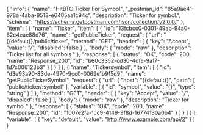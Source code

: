 {
  "info": {
    "name": "HitBTC Ticker For Symbol",
    "_postman_id": "85a9ae41-978a-4aba-9518-e6405aa1c94c",
    "description": "Ticker for symbol.",
    "schema": "https://schema.getpostman.com/json/collection/v2.0.0/"
  },
  "item": [
    {
      "name": "Ticker",
      "item": [
        {
          "id": "13fcbcc0-0301-49ab-94a0-62c4eae88d76",
          "name": "getPublicTicker",
          "request": {
            "url": "{{default}}/public/ticker",
            "method": "GET",
            "header": [
              {
                "key": "Accept",
                "value": "*/*",
                "disabled": false
              }
            ],
            "body": {
              "mode": "raw"
            },
            "description": "Ticker list for all symbols."
          },
          "response": [
            {
              "status": "OK",
              "code": 200,
              "name": "Response_200",
              "id": "b60c3352-cd30-4dfe-9a17-1d7c006123b3"
            }
          ]
        }
      ]
    },
    {
      "name": "Tickersymbol",
      "item": [
        {
          "id": "d3e93a90-83de-4970-9cc0-0069e1b915d9",
          "name": "getPublicTickerSymbol",
          "request": {
            "url": {
              "host": "{{default}}",
              "path": [
                "public/ticker/:symbol"
              ],
              "variable": [
                {
                  "id": "symbol",
                  "value": "{}",
                  "type": "string"
                }
              ]
            },
            "method": "GET",
            "header": [
              {
                "key": "Accept",
                "value": "*/*",
                "disabled": false
              }
            ],
            "body": {
              "mode": "raw"
            },
            "description": "Ticker for symbol."
          },
          "response": [
            {
              "status": "OK",
              "code": 200,
              "name": "Response_200",
              "id": "1007e2fa-1cc9-4149-9f8d-16774130a0b4"
            }
          ]
        }
      ]
    }
  ],
  "variable": [
    {
      "key": "default",
      "value": "http://www.example.com/api/2"
    }
  ]
}